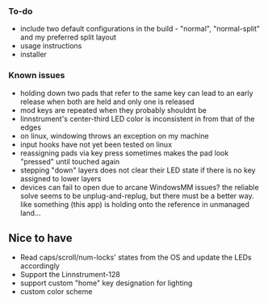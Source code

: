 
### To-do
- include two default configurations in the build - "normal", "normal-split" and my preferred split layout
- usage instructions
- installer

### Known issues
- holding down two pads that refer to the same key can lead to an early release when both are held and only one is released
- mod keys are repeated when they probably shouldnt be 
- linnstrument's center-third LED color is inconsistent in from that of the edges
- on linux, windowing throws an exception on my machine
- input hooks have not yet been tested on linux
- reassigning pads via key press sometimes makes the pad look "pressed" until touched again
- stepping "down" layers does not clear their LED state if there is no key assigned to lower layers 
- devices can fail to open due to arcane WindowsMM issues? the reliable solve seems to be unplug-and-replug, but there must be a better way. like something (this app) is holding onto the reference in unmanaged land...

## Nice to have
- Read caps/scroll/num-locks' states from the OS and update the LEDs accordingly 
- Support the Linnstrument-128
- support custom "home" key designation for lighting
- custom color scheme

    